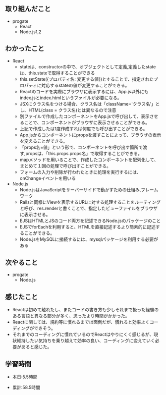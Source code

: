 ## 取り組んだこと
- progate
    - React
    - Node.js1,2

 
## わかったこと
- React
    - stateは、constructorの中で、オブジェクトとして定義,定義したstateは、this.stateで取得することができる
    - this.setState({プロパティ名: 変更する値})とすることで、指定されたプロパティに対応するstateの値が変更することができる。
    - Reactのコードを実際にブラウザに表示するには、App.js以外にもindex.jsとindex.htmlというファイルが必要になる。
    - JSXにクラス名をつける場合、クラス名は「className='クラス名’」とし、HTML(class = クラス名)とは異なるので注意
    - 別ファイルで作成したコンポーネントをApp.jsで呼び出して、表示させることで、コンポーネントがブラウザに表示させることができる。
    - 上記で作成したは1度作成すれば何度でも呼び出すことができる。
    - App.jsからコンポーネントにpropsを渡すことによって、ブラウザの表示を変えることができる。
    - 「props名=値」という形で、コンポーネントを呼び出す箇所で渡す,propsは、「this.props.props名」で取得することができる。
    - mapメソッドを用いることで、作成したコンポーネントを配列化して、まとめて１回の処理で呼び出すことができる。
    - フォームの入力や削除が行われたときに処理を実行するには、onChangeイベントを用いる
- Node.js
    - Node.jsはJavaScriptをサーバーサイドで動かすための仕組み,フレームワーク
    - Railsと同様にViewを表示するURLに対する処理することをルーティングと呼び、res.renderと書くことで、指定したビューファイルをブラウザに表示させる。
    - EJSはHTMLとJSのコード両方を記述できるNode.jsのパッケージのこと
    - EJSでforEachを利用すると、HTMLを直接記述するより簡素的に記述することができる。
    - Node.jsをMySQLに接続するには、mysqlパッケージを利用する必要がある



## 次やること
- progate
    - Node.js
 

## 感じたこと
- Reactは初めて触れたし、またコードの書き方も少しそれまで扱った経験のある言語と異なる部分が多く、思ったより時間がかかった。
- Reactに関しては、規約等に慣れるまでは面倒だが、慣れると効率よくコーディングができそう。
- それまでのコーディングに慣れているのでReactはやりにくく感じるが、現状維持したい気持ちを乗り越えて効率の良い、コーディングに変えていく必要があると感じた。

## 学習時間
- 本日:5.5時間

- 累計:58.5時間
